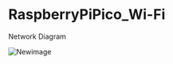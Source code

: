 # RaspberryPiPico_Wi-Fi

Network Diagram

![Newimage](https://user-images.githubusercontent.com/87240174/233520263-4ab78b63-4b88-48b0-a44d-483a85bb0e04.jpg)
